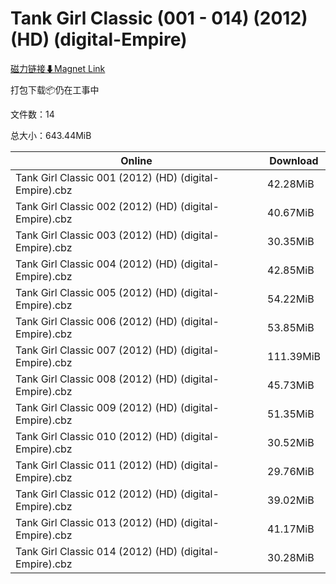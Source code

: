 # Tank Girl Classic (001 - 014) (2012) (HD) (digital-Empire)

[磁力链接⬇Magnet Link](magnet:?xt=urn:btih:6ce96e3bccf325a77bc5caf02140d7472f1a28bd&dn=Tank%20Girl%20Classic%20%28001%20-%20014%29%20%282012%29%20%28HD%29%20%28digital-Empire%29)

打包下载📦仍在工事中

文件数：14

总大小：643.44MiB

Online | Download
--- | ---
Tank Girl Classic 001 (2012) (HD) (digital-Empire).cbz | 42.28MiB
Tank Girl Classic 002 (2012) (HD) (digital-Empire).cbz | 40.67MiB
Tank Girl Classic 003 (2012) (HD) (digital-Empire).cbz | 30.35MiB
Tank Girl Classic 004 (2012) (HD) (digital-Empire).cbz | 42.85MiB
Tank Girl Classic 005 (2012) (HD) (digital-Empire).cbz | 54.22MiB
Tank Girl Classic 006 (2012) (HD) (digital-Empire).cbz | 53.85MiB
Tank Girl Classic 007 (2012) (HD) (digital-Empire).cbz | 111.39MiB
Tank Girl Classic 008 (2012) (HD) (digital-Empire).cbz | 45.73MiB
Tank Girl Classic 009 (2012) (HD) (digital-Empire).cbz | 51.35MiB
Tank Girl Classic 010 (2012) (HD) (digital-Empire).cbz | 30.52MiB
Tank Girl Classic 011 (2012) (HD) (digital-Empire).cbz | 29.76MiB
Tank Girl Classic 012 (2012) (HD) (digital-Empire).cbz | 39.02MiB
Tank Girl Classic 013 (2012) (HD) (digital-Empire).cbz | 41.17MiB
Tank Girl Classic 014 (2012) (HD) (digital-Empire).cbz | 30.28MiB